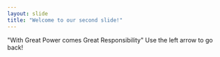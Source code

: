 ```yaml
---
layout: slide
title: "Welcome to our second slide!"
---
```

"With Great Power comes Great Responsibility"
Use the left arrow to go back!
